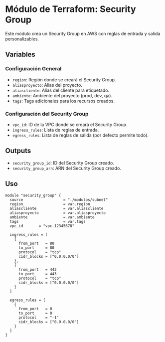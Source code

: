 # Módulo de Terraform: Security Group

Este módulo crea un Security Group en AWS con reglas de entrada y salida personalizables.

## Variables

### Configuración General
- `region`: Región donde se creará el Security Group.
- `aliasproyecto`: Alias del proyecto.
- `aliascliente`: Alias del cliente para etiquetado.
- `ambiente`: Ambiente del proyecto (prod, dev, qa).
- `tags`: Tags adicionales para los recursos creados.

### Configuración del Security Group
- `vpc_id`: ID de la VPC donde se creará el Security Group.
- `ingress_rules`: Lista de reglas de entrada.
- `egress_rules`: Lista de reglas de salida (por defecto permite todo).

## Outputs
- `security_group_id`: ID del Security Group creado.
- `security_group_arn`: ARN del Security Group creado.

## Uso
```hcl
module "security_group" {
  source                  = "./modulos/subnet"
  region                  = var.region
  aliascliente            = var.aliascliente
  aliasproyecto           = var.aliasproyecto
  ambiente                = var.ambiente
  tags                    = var.tags
  vpc_id       = "vpc-12345678"

  ingress_rules = [
    {
      from_port   = 80
      to_port     = 80
      protocol    = "tcp"
      cidr_blocks = ["0.0.0.0/0"]
    },
    {
      from_port   = 443
      to_port     = 443
      protocol    = "tcp"
      cidr_blocks = ["0.0.0.0/0"]
    }
  ]

  egress_rules = [
    {
      from_port   = 0
      to_port     = 0
      protocol    = "-1"
      cidr_blocks = ["0.0.0.0/0"]
    }
  ]
}

